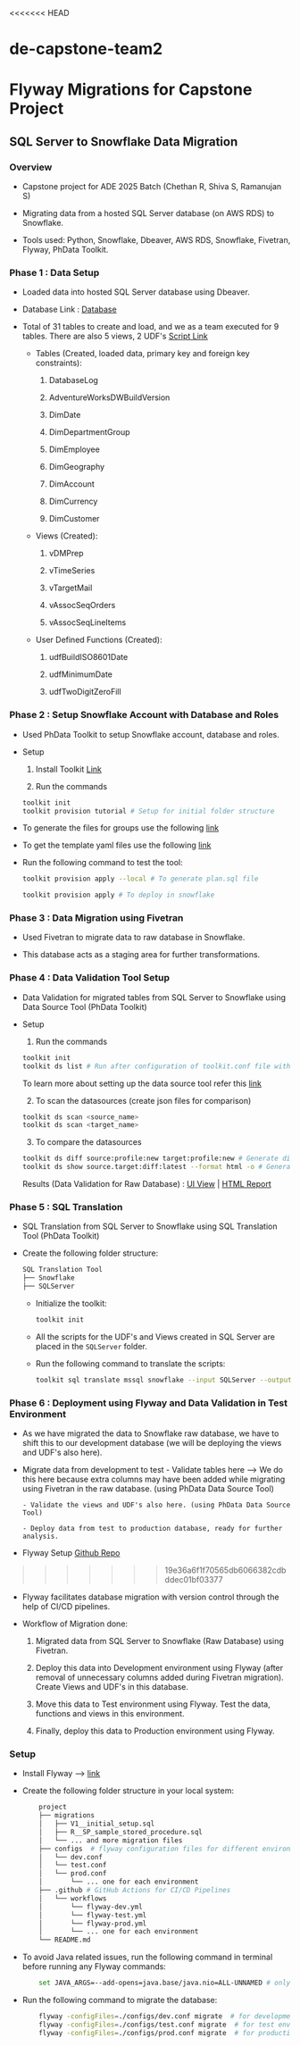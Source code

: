 <<<<<<< HEAD
# de-capstone-team2
Flyway Migrations for Capstone Project
=======
## SQL Server to Snowflake Data Migration ###

### Overview

- Capstone project for ADE 2025 Batch (Chethan R, Shiva S, Ramanujan S)

- Migrating data from a hosted SQL Server database (on AWS RDS) to Snowflake.

- Tools used: Python, Snowflake, Dbeaver, AWS RDS, Snowflake, Fivetran, Flyway, PhData Toolkit.

### Phase 1 : Data Setup

- Loaded data into hosted SQL Server database using Dbeaver.

- Database Link : [Database](https://learn.microsoft.com/en-us/sql/samples/adventureworks-install-configure?view=sql-server-ver17&tabs=ssms)

- Total of 31 tables to create and load, and we as a team executed for 9 tables. There are also 5 views, 2 UDF's [Script Link](./Data%20Setup/instawdbdw.txt)

    - Tables (Created, loaded data, primary key and foreign key constraints):

        1. DatabaseLog

        2. AdventureWorksDWBuildVersion

        3. DimDate

        4. DimDepartmentGroup

        5. DimEmployee

        6. DimGeography

        7. DimAccount

        8. DimCurrency

        9. DimCustomer
    
    - Views (Created):

        1. vDMPrep

        2. vTimeSeries

        3. vTargetMail

        4. vAssocSeqOrders

        5. vAssocSeqLineItems
    
    - User Defined Functions (Created):

        1. udfBuildISO8601Date

        2. udfMinimumDate

        3. udfTwoDigitZeroFill


### Phase 2 : Setup Snowflake Account with Database and Roles

- Used PhData Toolkit to setup Snowflake account, database and roles.

- Setup
    1. Install Toolkit [Link](https://toolkit.phdata.io/docs/toolkit-cli)

    2. Run the commands

    ```bash
    toolkit init
    toolkit provision tutorial # Setup for initial folder structure
    ```

- To generate the files for groups use the following [link](https://provisiontoolpoc-nkfxytohrlpyqzbsajwdim.streamlit.app/)

- To get the template yaml files use the following [link](https://github.com/Hithesh1334/porvisoin-tool-test-/tree/main/stack/templates)

- Run the following command to test the tool:

    ```bash
    toolkit provision apply --local # To generate plan.sql file

    toolkit provision apply # To deploy in snowflake
    ```

### Phase 3 : Data Migration using Fivetran

- Used Fivetran to migrate data to raw database in Snowflake.

- This database acts as a staging area for further transformations.


### Phase 4 : Data Validation Tool Setup

- Data Validation for migrated tables from SQL Server to Snowflake using Data Source Tool (PhData Toolkit)

- Setup

    1. Run the commands

    ```bash
    toolkit init
    toolkit ds list # Run after configuration of toolkit.conf file with necessary datasources and profiles
    ```

    To learn more about setting up the data source tool refer this [link](https://toolkit.phdata.io/docs/data-source)

    2. To scan the datasources (create json files for comparison)

    ```bash
    toolkit ds scan <source_name>
    toolkit ds scan <target_name>
    ```

    3. To compare the datasources

    ```bash
    toolkit ds diff source:profile:new target:profile:new # Generate diff json file for comparison
    toolkit ds show source.target:diff:latest --format html -o # Generate html report using the diff json file
    ```
    Results (Data Validation for Raw Database) : [UI View](./Data%20Source%20Tool/MigrationReport.png) | [HTML Report](./Data%20Source%20Tool/sap_source.sap_target_diff_2025-10-16T140001.969Z.html)


### Phase 5 : SQL Translation

- SQL Translation from SQL Server to Snowflake using SQL Translation Tool (PhData Toolkit)

- Create the following folder structure:

    ```bash
    SQL Translation Tool
    ├── Snowflake
    ├── SQLServer
    ```

    - Initialize the toolkit:

        ```bash
        toolkit init
        ```

    - All the scripts for the UDF's and Views created in SQL Server are placed in the `SQLServer` folder.

    - Run the following command to translate the scripts:

        ```bash
        toolkit sql translate mssql snowflake --input SQLServer --output Snowflake
        ```

### Phase 6 : Deployment using Flyway and Data Validation in Test Environment

- As we have migrated the data to Snowflake raw database, we have to shift this to our development database (we will be deploying the views and UDF's also here).

- Migrate data from development to test
      - Validate tables here --> We do this here because extra columns may have been added while    migrating using Fivetran in the raw database. (using PhData Data Source Tool)

      - Validate the views and UDF's also here. (using PhData Data Source Tool)

      - Deploy data from test to production database, ready for further analysis.

- Flyway Setup [Github Repo](https://github.com/shivv1956/de-capstone-team2/tree/dev)
>>>>>>> 19e36a6f1f70565db6066382cdbddec01bf03377

- Flyway facilitates database migration with version control through the help of CI/CD pipelines.

- Workflow of Migration done:

    1. Migrated data from SQL Server to Snowflake (Raw Database) using Fivetran.

    2. Deploy this data into Development environment using Flyway (after removal of unnecessary columns added during Fivetran migration). Create Views and UDF's in this database.

    3. Move this data to Test environment using Flyway. Test the data, functions and views in this environment.

    4. Finally, deploy this data to Production environment using Flyway.

### Setup

- Install Flyway --> [link](https://www.red-gate.com/hub/product-learning/flyway/installing-and-upgrading-the-flyway-cli)

- Create the following folder structure in your local system:

    ```bash
        project
        ├── migrations
        │   ├── V1__initial_setup.sql
        │   ├── R__SP_sample_stored_procedure.sql
        │   └── ... and more migration files
        ├── configs  # flyway configuration files for different environments
        │   └── dev.conf
        │   └── test.conf
        │   └── prod.conf
        │       └── ... one for each environment
        ├── .github # GitHub Actions for CI/CD Pipelines
        │   └── workflows
        │       └── flyway-dev.yml
        │       └── flyway-test.yml
        │       └── flyway-prod.yml
        │       └── ... one for each environment
        └── README.md

    ```

- To avoid Java related issues, run the following command in terminal before running any Flyway commands:

    ```bash
        set JAVA_ARGS=--add-opens=java.base/java.nio=ALL-UNNAMED # only for current terminal session
    ```

- Run the following command to migrate the database:

    ```bash
        flyway -configFiles=./configs/dev.conf migrate  # for development environment
        flyway -configFiles=./configs/test.conf migrate  # for test environment
        flyway -configFiles=./configs/prod.conf migrate  # for production environment
    ```